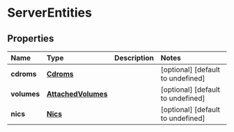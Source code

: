 # ServerEntities

## Properties

| Name | Type | Description | Notes |
| :--- | :--- | :--- | :--- |
| **cdroms** | [**Cdroms**](cdroms.md) |  | \[optional\] \[default to undefined\] |
| **volumes** | [**AttachedVolumes**](attachedvolumes.md) |  | \[optional\] \[default to undefined\] |
| **nics** | [**Nics**](nics.md) |  | \[optional\] \[default to undefined\] |

